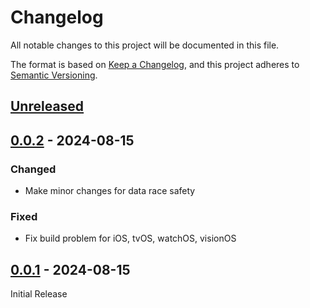 # Changelog

All notable changes to this project will be documented in this file.

The format is based on [Keep a Changelog](https://keepachangelog.com/en/1.1.0/),
and this project adheres to [Semantic Versioning](https://semver.org/spec/v2.0.0.html).

## [Unreleased]

## [0.0.2] - 2024-08-15

### Changed

- Make minor changes for data race safety

### Fixed

- Fix build problem for iOS, tvOS, watchOS, visionOS

## [0.0.1] - 2024-08-15

Initial Release

[unreleased]: https://github.com/sinoru/swift-sodium/compare/v0.0.2...develop
[0.0.2]: https://github.com/sinoru/swift-sodium/releases/tag/v0.0.2
[0.0.1]: https://github.com/sinoru/swift-sodium/releases/tag/v0.0.1